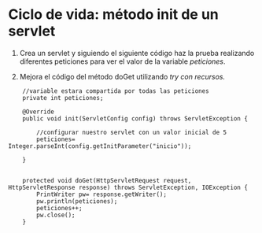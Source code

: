 # Ciclo de vida: método init de un servlet

1. Crea un servlet y siguiendo el siguiente código haz la prueba realizando diferentes peticiones para ver el valor de la variable *peticiones*.

2. Mejora el código del método doGet utilizando *try con recursos.*

```
	//variable estara compartida por todas las peticiones
	private int peticiones;
   
	@Override
	public void init(ServletConfig config) throws ServletException {
		
		//configurar nuestro servlet con un valor inicial de 5
		peticiones= Integer.parseInt(config.getInitParameter("inicio"));
		
	}


	protected void doGet(HttpServletRequest request, HttpServletResponse response) throws ServletException, IOException {
		PrintWriter pw= response.getWriter();
		pw.println(peticiones);
		peticiones++;
		pw.close();
	}
```
